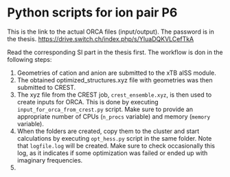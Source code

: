 # Python scripts for ion pair P6

This is the link to the actual ORCA files (input/output). The password is in the thesis.
https://drive.switch.ch/index.php/s/YIuaDQKVLCefTkA

Read the corresponding SI part in the thesis first.
The workflow is don in the following steps:

1. Geometries of cation and anion are submitted to the xTB aISS module.
2. The obtained optimized_structures.xyz file with geometries was then submitted to CREST.
3. The xyz file from the CREST job, `crest_ensemble.xyz`, is then used to create inputs for ORCA. This is done by executing `input_for_orca_from_crest.py` script. Make sure to provide an appropriate number of CPUs (`n_procs` variable) and memory (`memory` variable).
4. When the folders are created, copy them to the cluster and start calculations by executing `opt_hess.py` script in the same folder. Note that `logfile.log` will be created. Make sure to check occasionally this log, as it indicates if some optimization was failed or ended up with imaginary frequencies.
5. 
